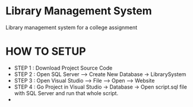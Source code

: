 # Library Management System
Library management system for a college assignment



# HOW TO SETUP
* STEP 1 : Download Project Source Code
* STEP 2 : Open SQL Server –> Create New Database -> LibrarySystem
* STEP 3 : Open Visual Studio –> File –> Open –> Website
* STEP 4 : Go Project in Visual Studio -> Database -> Open script.sql file with SQL Server and run that whole script.
*
